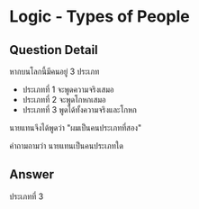 # Logic - Types of People
## Question Detail
หากบนโลกนี้มีคนอยู่ 3 ประเภท
- ประเภทที่ 1 จะพูดความจริงเสมอ
- ประเภทที่ 2 จะพูดโกหกเสมอ
- ประเภทที่ 3 พูดได้ทั้งความจริงและโกหก

นายแทนจึงได้พูดว่า "ผมเป็นคนประเภทที่สอง"

คำถามถามว่า นายแทนเป็นคนประเภทใด

## Answer
ประเภทที่ 3

